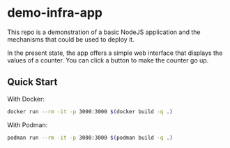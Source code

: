 # demo-infra-app
This repo is a demonstration of a basic NodeJS application and the mechanisms that could be used to deploy it.

In the present state, the app offers a simple web interface that displays the values of a counter.
You can click a button to make the counter go up.

## Quick Start
With Docker:
```sh
docker run --rm -it -p 3000:3000 $(docker build -q .)
```

With Podman:
```sh
podman run --rm -it -p 3000:3000 $(podman build -q .)
```
